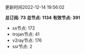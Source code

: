 更新时间2022-12-14 19:56:02

**总订阅: 73**
**总节点: 1134**
**有效节点: 391**
- ss节点: 172
- trojan节点: 41
- v2ray节点: 176
- ssr节点: 2
